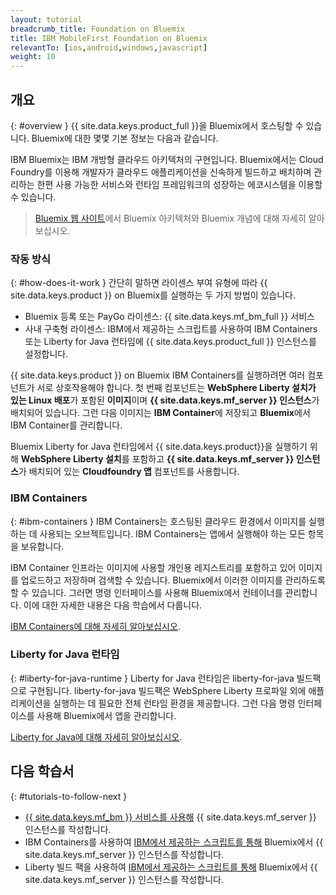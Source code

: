 ```yaml
---
layout: tutorial
breadcrumb_title: Foundation on Bluemix
title: IBM MobileFirst Foundation on Bluemix
relevantTo: [ios,android,windows,javascript]
weight: 10
---
```

<!-- NLS_CHARSET=UTF-8 -->
## 개요
{: #overview }
{{ site.data.keys.product_full }}을 Bluemix에서 호스팅할 수 있습니다. Bluemix에 대한 몇몇 기본 정보는 다음과 같습니다. 

IBM Bluemix는 IBM 개방형 클라우드 아키텍처의 구현입니다. Bluemix에서는 Cloud Foundry를 이용해 개발자가 클라우드 애플리케이션을 신속하게 빌드하고 배치하며 관리하는 한편 사용 가능한 서비스와 런타임 프레임워크의 성장하는 에코시스템을 이용할 수 있습니다. 

> [Bluemix 웹 사이트](https://console.ng.bluemix.net/docs/overview/whatisbluemix.html#bluemixoverview)에서 Bluemix 아키텍처와 Bluemix 개념에 대해 자세히 알아보십시오.

### 작동 방식
{: #how-does-it-work }
간단히 말하면 라이센스 부여 유형에 따라 {{ site.data.keys.product }} on Bluemix를 실행하는 두 가지 방법이 있습니다. 

* Bluemix 등록 또는 PayGo 라이센스: {{ site.data.keys.mf_bm_full }} 서비스
* 사내 구축형 라이센스: IBM에서 제공하는 스크립트를 사용하여 IBM Containers 또는 Liberty for Java 런타임에 {{ site.data.keys.product_full }} 인스턴스를 설정합니다. 

{{ site.data.keys.product }} on Bluemix IBM Containers를 실행하려면 여러 컴포넌트가 서로 상호작용해야 합니다. 첫 번째 컴포넌트는 **WebSphere Liberty 설치가 있는 Linux 배포**가 포함된 **이미지**이며 **{{ site.data.keys.mf_server }} 인스턴스**가 배치되어 있습니다. 그런 다음 이미지는 **IBM Container**에 저장되고 **Bluemix**에서 IBM Container를 관리합니다. 

Bluemix Liberty for Java 런타임에서 {{ site.data.keys.product}}을 실행하기 위해 **WebSphere Liberty 설치**를 포함하고 **{{ site.data.keys.mf_server }} 인스턴스**가 배치되어 있는 **Cloudfoundry 앱** 컴포넌트를 사용합니다. 

### IBM Containers
{: #ibm-containers }
IBM Containers는 호스팅된 클라우드 환경에서 이미지를 실행하는 데 사용되는 오브젝트입니다. IBM Containers는 앱에서 실행해야 하는 모든 항목을 보유합니다. 

IBM Container 인프라는 이미지에 사용할 개인용 레지스트리를 포함하고 있어 이미지를 업로드하고 저장하며 검색할 수 있습니다. Bluemix에서 이러한 이미지를 관리하도록 할 수 있습니다. 그러면 명령 인터페이스를 사용해 Bluemix에서 컨테이너를 관리합니다. 이에 대한 자세한 내용은 다음 학습에서 다룹니다. 

[IBM Containers에 대해 자세히 알아보십시오](https://www.ng.bluemix.net/docs/containers/container_index.html).

### Liberty for Java 런타임
{: #liberty-for-java-runtime }
Liberty for Java 런타임은 liberty-for-java 빌드팩으로 구현됩니다. liberty-for-java 빌드팩은 WebSphere Liberty 프로파일 외에 애플리케이션을 실행하는 데 필요한 전체 런타임 환경을 제공합니다. 그런 다음 명령 인터페이스를 사용해 Bluemix에서 앱을 관리합니다. 

[Liberty for Java에 대해 자세히 알아보십시오](https://new-console.ng.bluemix.net/docs/runtimes/liberty/index.html). 

## 다음 학습서
{: #tutorials-to-follow-next }
* [{{ site.data.keys.mf_bm }} 서비스를 사용해](using-mobile-foundation/) {{ site.data.keys.mf_server }} 인스턴스를 작성합니다. 
* IBM Containers를 사용하여 [IBM에서 제공하는 스크립트를 통해](mobilefirst-server-using-scripts/) Bluemix에서 {{ site.data.keys.mf_server }} 인스턴스를 작성합니다. 
* Liberty 빌드 팩을 사용하여 [IBM에서 제공하는 스크립트를 통해](mobilefirst-server-using-scripts-lbp/) Bluemix에서 {{ site.data.keys.mf_server }} 인스턴스를 작성합니다. 

